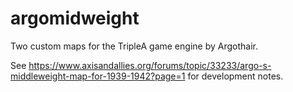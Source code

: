 # argomidweight
Two custom maps for the TripleA game engine by Argothair.

See https://www.axisandallies.org/forums/topic/33233/argo-s-middleweight-map-for-1939-1942?page=1 for development notes.
